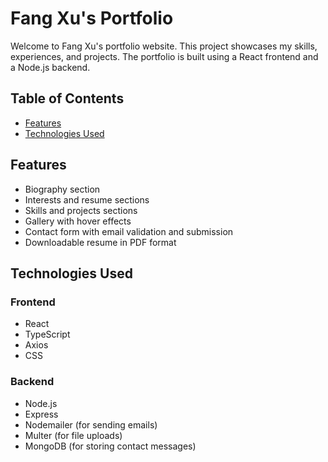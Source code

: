 # Fang Xu's Portfolio

Welcome to Fang Xu's portfolio website. This project showcases my skills, experiences, and projects. The portfolio is built using a React frontend and a Node.js backend.

## Table of Contents

- [Features](#features)
- [Technologies Used](#technologies-used)


## Features

- Biography section
- Interests and resume sections
- Skills and projects sections
- Gallery with hover effects
- Contact form with email validation and submission
- Downloadable resume in PDF format


## Technologies Used

### Frontend

- React
- TypeScript
- Axios
- CSS

### Backend

- Node.js
- Express
- Nodemailer (for sending emails)
- Multer (for file uploads)
- MongoDB (for storing contact messages)

